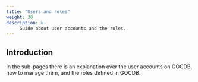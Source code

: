 ```yaml
---
title: "Users and roles"
weight: 30
description: >-
     Guide about user accounts and the roles.
---
```


## Introduction

In the sub-pages there is an explanation over the user accounts on GOCDB, how to
manage them, and the roles defined in GOCDB.
